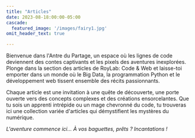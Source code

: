 ```yaml
---
title: "Articles"
date: 2023-08-18:00:00-05:00
cascade:
  featured_image: '/images/fairy1.jpg'
omit_header_text: true

---
```

Bienvenue dans l'Antre du Partage, un espace où les lignes de code deviennent des contes captivants et les pixels des aventures inexplorées. Plonge dans la section des articles de RoyLab: Code & Web et laisse-toi emporter dans un monde où le Big Data, la programmation Python et le développement web tissent ensemble des récits passionnants.

Chaque article est une invitation à une quête de découverte, une porte ouverte vers des concepts complexes et des créations ensorcelantes. Que tu sois un apprenti intrépide ou un mage chevronné du code, tu trouveras ici une collection variée d'articles qui démystifient les mystères du numérique.

*L'aventure commence ici... À vos baguettes, prêts ? Incantations !*
